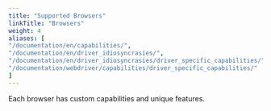 ```yaml
---
title: "Supported Browsers"
linkTitle: "Browsers"
weight: 4
aliases: [
"/documentation/en/capabilities/",
"/documentation/en/driver_idiosyncrasies/",
"/documentation/en/driver_idiosyncrasies/driver_specific_capabilities/",
"/documentation/webdriver/capabilities/driver_specific_capabilities/"
]
---
```


Each browser has custom capabilities and unique features.
